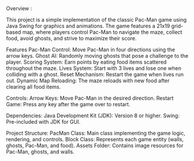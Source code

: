 Overview :

This project is a simple implementation of the classic Pac-Man game using Java Swing for graphics and animations. The game features a 21x19 grid-based map, where players control Pac-Man to navigate the maze, collect food, avoid ghosts, and strive to maximize their score.

Features
Pac-Man Control: 
Move Pac-Man in four directions using the arrow keys.
Ghost AI:
Randomly moving ghosts that pose a challenge to the player.
Scoring System: 
Earn points by eating food items scattered throughout the maze.
Lives System: 
Start with 3 lives and lose one when colliding with a ghost.
Reset Mechanism:
Restart the game when lives run out.
Dynamic Map Reloading: 
The maze reloads with new food after clearing all food items.

Controls:
Arrow Keys: Move Pac-Man in the desired direction.
Restart Game: Press any key after the game over to restart.


Dependencies:
Java Development Kit (JDK): Version 8 or higher.
Swing: Pre-included with JDK for GUI.

Project Structure:
PacMan Class: Main class implementing the game logic, rendering, and controls.
Block Class: Represents each game entity (walls, ghosts, Pac-Man, and food).
Assets Folder: Contains image resources for Pac-Man, ghosts, and walls.




